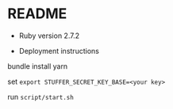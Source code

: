 # README

* Ruby version 2.7.2

* Deployment instructions

bundle install
yarn

set
`export STUFFER_SECRET_KEY_BASE=<your key>`

run
`script/start.sh`
